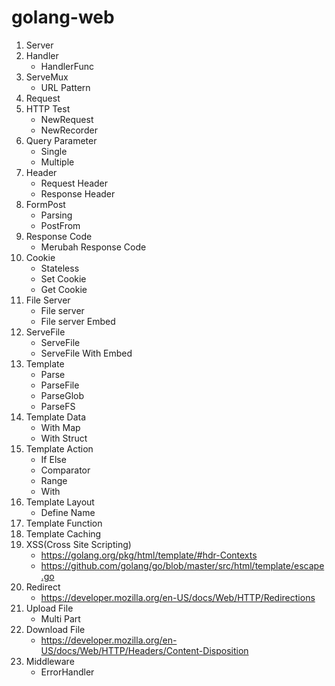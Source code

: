 # golang-web
1. Server
2. Handler
    - HandlerFunc
3. ServeMux
    - URL Pattern
4. Request
5. HTTP Test
    - NewRequest
    - NewRecorder
6. Query Parameter
    - Single
    - Multiple
7. Header
    - Request Header
    - Response Header
8. FormPost
    - Parsing
    - PostFrom
9. Response Code
    - Merubah Response Code
10. Cookie
    - Stateless
    - Set Cookie
    - Get Cookie
11. File Server
    - File server
    - File server Embed
12. ServeFile
    - ServeFile
    - ServeFile With Embed
13. Template
    - Parse 
    - ParseFile
    - ParseGlob
    - ParseFS
14. Template Data
    - With Map
    - With Struct
15. Template Action
    - If Else
    - Comparator
    - Range
    - With
16. Template Layout
    - Define Name
17. Template Function
18. Template Caching
19. XSS(Cross Site Scripting)
    - https://golang.org/pkg/html/template/#hdr-Contexts
    - https://github.com/golang/go/blob/master/src/html/template/escape.go
20. Redirect
    - https://developer.mozilla.org/en-US/docs/Web/HTTP/Redirections
21. Upload File
    - Multi Part
22. Download File
    - https://developer.mozilla.org/en-US/docs/Web/HTTP/Headers/Content-Disposition
23. Middleware
    - ErrorHandler